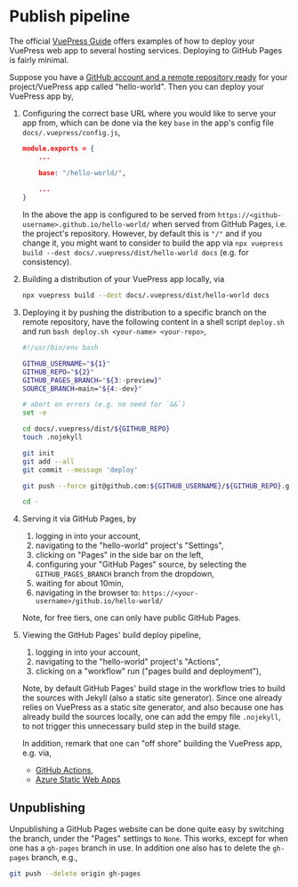 # Publish pipeline

The official [VuePress Guide](https://vuepress.vuejs.org/guide/deploy.html) offers examples of how to deploy
your VuePress web app to several hosting services. Deploying to GitHub Pages is fairly minimal. 

Suppose you have a [GitHub account and a remote repository ready](https://docs.github.com/en/pages/getting-started-with-github-pages/creating-a-github-pages-site) for your project/VuePress app called "hello-world". 
Then you can deploy your VuePress app by,
1. Configuring the correct base URL where you would like to serve your app from, which can be 
    done via the key `base` in the app's config file `docs/.vuepress/config.js`,
    ```json
    module.exports = {
        ...

        base: "/hello-world/",
        
        ...
    }
    ```

    In the above the app is configured to be served from `https://<github-username>.github.io/hello-world/` when
    served from GitHub Pages, i.e. the project's repository.
    However, by default this is `"/"` and if you change it, you might want to consider 
    to build the app via `npx vuepress build --dest docs/.vuepress/dist/hello-world docs` 
    (e.g. for consistency).


2. Building a distribution of your VuePress app locally, via
    ```bash
    npx vuepress build --dest docs/.vuepress/dist/hello-world docs
    ```

3. Deploying it by pushing the distribution to a specific branch on the remote repository, 
   have the following content in a shell script `deploy.sh` and run `bash deploy.sh <your-name> <your-repo>`,
    ```bash
    #!/usr/bin/env bash

    GITHUB_USERNAME="${1}"
    GITHUB_REPO="${2}"
    GITHUB_PAGES_BRANCH="${3:-preview}"
    SOURCE_BRANCH=main="${4:-dev}"

    # abort on errors (e.g. no need for `&&`)
    set -e 

    cd docs/.vuepress/dist/${GITHUB_REPO}
    touch .nojekyll
    
    git init
    git add --all
    git commit --message 'deploy'

    git push --force git@github.com:${GITHUB_USERNAME}/${GITHUB_REPO}.git ${SOURCE_BRANCH}:${GITHUB_PAGES_BRANCH}
    
    cd -

    ```

4. Serving it via GitHub Pages, by 
    1. logging in into your account, 
    2. navigating to the "hello-world" project's "Settings",
    3. clicking on "Pages" in the side bar on the left,
    4. configuring your "GitHub Pages" source, by selecting
        the `GITHUB_PAGES_BRANCH` branch from the dropdown,
    5. waiting for about 10min,
    6. navigating in the browser to: `https://<your-username>/github.io/hello-world/`

    Note, for free tiers, one can only have public GitHub Pages.

5. Viewing the GitHub Pages' build deploy pipeline,
   1. logging in into your account,
   2. navigating to the "hello-world" project's "Actions",
   3. clicking on a "workflow" run ("pages build and deployment"),
   
   Note, by default GitHub Pages' build stage in the workflow tries to build the 
   sources with Jekyll (also a static site generator). Since one already relies on 
   VuePress as a static site generator, and also because one has already build the sources 
   locally, one can add the empy file `.nojekyll`, to not trigger this unnecessary build step in the 
   build stage. 

   In addition, remark that one can "off shore" building the VuePress app, e.g. via,
   - [GitHub Actions](https://vuepress.vuejs.org/guide/deploy.html#github-pages-and-github-actions),  
   - [Azure Static Web Apps](https://docs.microsoft.com/en-us/azure/static-web-apps/publish-vuepress)   

## Unpublishing

Unpublishing a GitHub Pages website can be done quite easy by switching the 
branch, under the "Pages" settings to `None`. This works, except for when one 
has a `gh-pages` branch in use. In addition one also has to delete the 
`gh-pages` branch, e.g.,
```bash
git push --delete origin gh-pages
```

